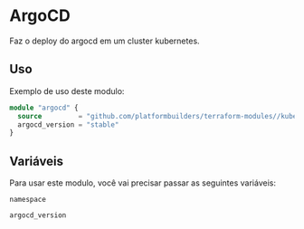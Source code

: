 
# ArgoCD

Faz o deploy do argocd em um cluster kubernetes.

## Uso

Exemplo de uso deste modulo:

```terraform
module "argocd" {
  source         = "github.com/platformbuilders/terraform-modules//kubernetes/argo"
  argocd_version = "stable"
}
```

## Variáveis

Para usar este modulo, você vai precisar passar as seguintes variáveis:

`namespace`

`argocd_version`

